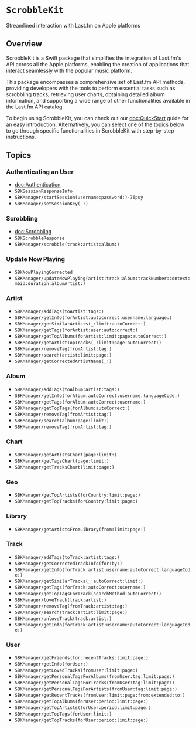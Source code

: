 # ``ScrobbleKit``

Streamlined interaction with Last.fm on Apple platforms

## Overview

ScrobbleKit is a Swift package that simplifies the integration of Last.fm's API across all the Apple platforms, enabling the creation of applications that interact seamlessly with the popular music platform.

This package encompasses a comprehensive set of Last.fm API methods, providing developers with the tools to perform essential tasks such as scrobbling tracks, retrieving user charts, obtaining detailed album information, and supporting a wide range of other functionalities available in the Last.fm API catalog.

To begin using ScrobbleKit, you can check out our <doc:QuickStart> guide for an easy introduction. Alternatively, you can select one of the topics below to go through specific functionalities in ScrobbleKit with step-by-step instructions.

## Topics

### Authenticating an User

- <doc:Authentication>
- ``SBKSessionResponseInfo``
- ``SBKManager/startSession(username:password:)-76puy``
- ``SBKManager/setSessionKey(_:)``

### Scrobbling

- <doc:Scrobbling>
- ``SBKScrobbleResponse``
- ``SBKManager/scrobble(track:artist:album:)``

### Update Now Playing

- ``SBKNowPlayingCorrected``
- ``SBKManager/updateNowPlaying(artist:track:album:trackNumber:context:mbid:duration:albumArtist:)``

### Artist

- ``SBKManager/addTags(toArtist:tags:)``
- ``SBKManager/getInfo(forArtist:autocorrect:username:language:)``
- ``SBKManager/getSimilarArtists(_:limit:autoCorrect:)``
- ``SBKManager/getTags(forArtist:user:autocorrect:)``
- ``SBKManager/getTopAlbums(forArtist:limit:page:autoCorrect:)``
- ``SBKManager/getArtistTopTracks(_:limit:page:autoCorrect:)``
- ``SBKManager/removeTag(fromArtist:tag:)``
- ``SBKManager/search(artist:limit:page:)``
- ``SBKManager/getCorrectedArtistName(_:)``

### Album

- ``SBKManager/addTags(toAlbum:artist:tags:)``
- ``SBKManager/getInfo(forAlbum:autoCorrect:username:languageCode:)``
- ``SBKManager/getTags(forAlbum:autoCorrect:username:)``
- ``SBKManager/getTopTags(forAlbum:autoCorrect:)``
- ``SBKManager/removeTag(fromArtist:tag:)``
- ``SBKManager/search(album:page:limit:)``
- ``SBKManager/removeTag(fromArtist:tag:)``

### Chart

- ``SBKManager/getArtistsChart(page:limit:)``
- ``SBKManager/getTagsChart(page:limit:)``
- ``SBKManager/getTracksChart(limit:page:)``

### Geo

- ``SBKManager/getTopArtists(forCountry:limit:page:)``
- ``SBKManager/getTopTracks(forCountry:limit:page:)``

### Library

- ``SBKManager/getArtistsFromLibrary(from:limit:page:)``

### Track

- ``SBKManager/addTags(toTrack:artist:tags:)``
- ``SBKManager/getCorrectedTrackInfo(for:by:)``
- ``SBKManager/getInfo(forTrack:artist:username:autoCorrect:languageCode:)``
- ``SBKManager/getSimilarTracks(_:autoCorrect:limit:)``
- ``SBKManager/getTags(forTrack:autoCorrect:username:)``
- ``SBKManager/getTopTagsForTrack(searchMethod:autoCorrect:)``
- ``SBKManager/loveTrack(track:artist:)``
- ``SBKManager/removeTag(fromTrack:artist:tag:)``
- ``SBKManager/search(track:artist:limit:page:)``
- ``SBKManager/unloveTrack(track:artist:)``
- ``SBKManager/getInfo(forTrack:artist:username:autoCorrect:languageCode:)``

### User

- ``SBKManager/getFriends(for:recentTracks:limit:page:)``
- ``SBKManager/getInfo(forUser:)``
- ``SBKManager/getLovedTracks(fromUser:limit:page:)``
- ``SBKManager/getPersonalTagsForAlbums(fromUser:tag:limit:page:)``
- ``SBKManager/getPersonalTagsForTracks(fromUser:tag:limit:page:)``
- ``SBKManager/getPersonalTagsForArtists(fromUser:tag:limit:page:)``
- ``SBKManager/getRecentTracks(fromUser:limit:page:from:extended:to:)``
- ``SBKManager/getTopAlbums(forUser:period:limit:page:)``
- ``SBKManager/getTopArtists(forUser:period:limit:page:)``
- ``SBKManager/getTopTags(forUser:limit:)``
- ``SBKManager/getTopTracks(forUser:period:limit:page:)``
